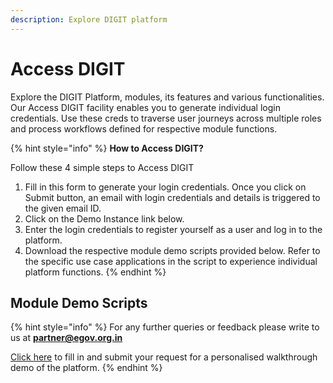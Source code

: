 ```yaml
---
description: Explore DIGIT platform
---
```


# Access DIGIT

Explore the DIGIT Platform, modules, its features and various functionalities. Our Access DIGIT facility enables you to generate individual login credentials. Use these creds to traverse user journeys across multiple roles and process workflows defined for respective module functions. 

{% hint style="info" %}
**How to Access DIGIT?**

Follow these 4 simple steps to Access DIGIT

1. Fill in this form to generate your login credentials. Once you click on Submit button, an email with login credentials and details is triggered to the given email ID.
2. Click on the Demo Instance link below. 
3. Enter the login credentials to register yourself as a user and log in to the platform.
4. Download the respective module demo scripts provided below. Refer to the specific use case applications in the script to experience individual platform functions.
{% endhint %}

##  Module Demo Scripts





{% hint style="info" %}
For any further queries or feedback please write to us at [**partner@egov.org.in**](mailto:partner@egov.org.in)

[Click here](%20https://www.digit.org/request-a-demo/) to fill in and submit your request for a personalised walkthrough demo of the platform.
{% endhint %}

 





